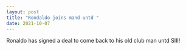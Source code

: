 ```yaml
---
layout: post
title: "Rondaldo joins mand untd "
date: 2021-10-07
---
```


Ronaldo has signed a deal to come back to his old club man untd
SIII!

